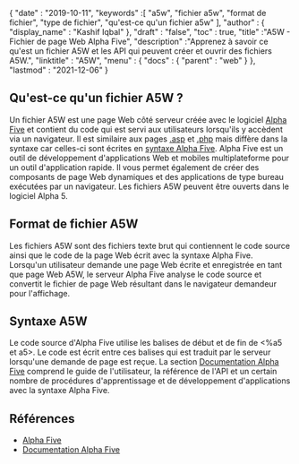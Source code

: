 {
  "date" : "2019-10-11",
  "keywords" :[ "a5w", "fichier a5w", "format de fichier", "type de fichier", "qu'est-ce qu'un fichier a5w" ],
  "author" : {
    "display_name" : "Kashif Iqbal"
},
  "draft" : "false",
  "toc" : true,
  "title" :"A5W - Fichier de page Web Alpha Five",
  "description" :"Apprenez à savoir ce qu'est un fichier A5W et les API qui peuvent créer et ouvrir des fichiers A5W.",
  "linktitle" : "A5W",
  "menu" : {
    "docs" : {
      "parent" : "web"
}
},
  "lastmod" : "2021-12-06"
}

## Qu'est-ce qu'un fichier A5W ?

Un fichier A5W est une page Web côté serveur créée avec le logiciel [Alpha Five](https://www.alphasoftware.com/) et contient du code qui est servi aux utilisateurs lorsqu'ils y accèdent via un navigateur. Il est similaire aux pages [.asp](/fr/web/asp/) et [.php](/fr/programming/php/) mais diffère dans la syntaxe car celles-ci sont écrites en [syntaxe Alpha Five](https://documentation.alphasoftware.com/documentation/pages/GettingStarted/index.html). Alpha Five est un outil de développement d'applications Web et mobiles multiplateforme pour un outil d'application rapide. Il vous permet également de créer des composants de page Web dynamiques et des applications de type bureau exécutées par un navigateur. Les fichiers A5W peuvent être ouverts dans le logiciel Alpha 5.

## Format de fichier A5W

Les fichiers A5W sont des fichiers texte brut qui contiennent le code source ainsi que le code de la page Web écrit avec la syntaxe Alpha Five. Lorsqu'un utilisateur demande une page Web écrite et enregistrée en tant que page Web A5W, le serveur Alpha Five analyse le code source et convertit le fichier de page Web résultant dans le navigateur demandeur pour l'affichage.

## Syntaxe A5W

Le code source d'Alpha Five utilise les balises de début et de fin de <%a5 et a5>. Le code est écrit entre ces balises qui est traduit par le serveur lorsqu'une demande de page est reçue. La section [Documentation Alpha Five](https://documentation.alphasoftware.com/documentation/pages/index.html) comprend le guide de l'utilisateur, la référence de l'API et un certain nombre de procédures d'apprentissage et de développement d'applications avec la syntaxe Alpha Five.

## Références

* [Alpha Five](https://www.alphasoftware.com/)
* [Documentation Alpha Five](https://documentation.alphasoftware.com/documentation/pages/index.html)

